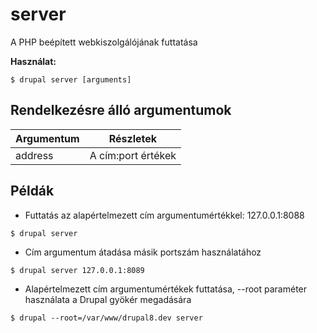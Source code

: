 # server
A PHP beépített webkiszolgálójának futtatása

**Használat:**
```
$ drupal server [arguments]
```

## Rendelkezésre álló argumentumok
Argumentum | Részletek
---------|-------------
address | A cím:port értékek

## Példák
* Futtatás az alapértelmezett cím argumentumértékkel: 127.0.0.1:8088
```
$ drupal server
```
* Cím argumentum átadása másik portszám használatához
```
$ drupal server 127.0.0.1:8089
```
* Alapértelmezett cím argumentumértékek futtatása, --root paraméter használata a Drupal gyökér megadására
```
$ drupal --root=/var/www/drupal8.dev server
```
